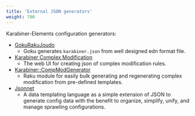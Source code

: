 ```yaml
---
title: 'External JSON generators'
weight: 700
---
```


Karabiner-Elements configuration generators:

-   [GokuRakuJoudo](https://github.com/yqrashawn/GokuRakuJoudo#usage)
    -   Goku generates `karabiner.json` from well designed edn format file.
-   [Karabiner Complex Modification](https://genesy.github.io/karabiner-complex-rules-generator/)
    -   The web UI for creating json of complex modification rules.
-   [Karabiner::CompModGenerator](https://github.com/sdondley/Karabiner-CompModGenerator)
    -   Raku module for easily bulk generating and regenerating complex modification from pre-defined templates.
-   [Jsonnet](https://jsonnet.org/)
    -   A data templating language as a simple extension of JSON to generate config data with the benefit to organize, simplify, unify, and manage sprawling configurations.
